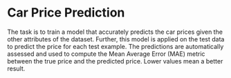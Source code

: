# Car Price Prediction
The task is to train a model that accurately predicts the car prices given the other attributes of the dataset. Further, this model is applied on the test data to predict the price for each test example. The predictions are automatically assessed and used to compute the Mean Average Error (MAE) metric between the true price and the predicted price. Lower values mean a better result.
